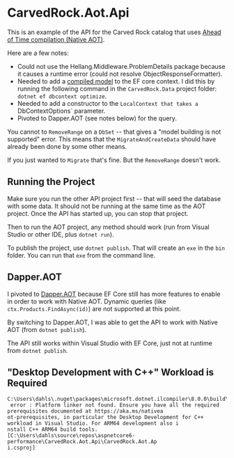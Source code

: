 # CarvedRock.Aot.Api

This is an example of the API for the Carved Rock catalog that uses
[Ahead of Time compilation (Native AOT)](https://learn.microsoft.com/en-us/aspnet/core/fundamentals/native-aot?view=aspnetcore-8.0).

Here are a few notes:

- Could not use the Hellang.Middleware.ProblemDetails package because it causes a runtime
error (could not resolve ObjectResponseFormatter).
- Needed to add a [compiled model](https://learn.microsoft.com/en-us/ef/core/performance/advanced-performance-topics?tabs=with-di%2Cexpression-api-with-constant#compiled-models)
to the EF core context. I did this by running the following command in the `CarvedRock.Data` project folder:
`dotnet ef dbcontext optimize`.
- Needed to add a constructor to the `LocalContext that takes a `DbContextOptions` parameter.
- Pivoted to Dapper.AOT (see notes below) for the query.

You cannot to `RemoveRange` on a `DbSet` -- that gives a "model building is not supported" error.
This means that the `MigrateAndCreateData` should have already been done by some other means.

If you just wanted to `Migrate` that's fine.  But the `RemoveRange` doesn't work.

## Running the Project

Make sure you run the other API project first -- that will seed the database with some data.  It should not be running
at the same time as the AOT project.  Once the API has started up, you can stop that project.

Then to run the AOT project, any method should work (run from Visual Studio or other IDE, plus `dotnet run`).

To publish the project, use `dotnet publish`.  That will create an `exe` in the `bin` folder.  You can run that
`exe` from the command line.

## Dapper.AOT

I pivoted to [Dapper.AOT](https://aot.dapperlib.dev/gettingstarted) because EF Core still has more features to enable in order to
work with Native AOT. Dynamic queries (like `ctx.Products.FindAsync(id)`) are not supported at this point.

By switching to Dapper.AOT, I was able to get the API to work with Native AOT (from `dotnet publish`).
  
The API still works within Visual Studio with EF Core, just not at runtime from `dotnet publish`.

## "Desktop Development with C++" Workload is Required

```
C:\Users\dahls\.nuget\packages\microsoft.dotnet.ilcompiler\8.0.0\build\Microsoft.NETCore.Native.Windows.targets(123,5):
 error : Platform linker not found. Ensure you have all the required prerequisites documented at https://aka.ms/nativea
ot-prerequisites, in particular the Desktop Development for C++ workload in Visual Studio. For ARM64 development also i
nstall C++ ARM64 build tools. [C:\Users\dahls\source\repos\aspnetcore6-performance\CarvedRock.Aot.Api\CarvedRock.Aot.Ap
i.csproj]
```